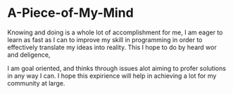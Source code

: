 # A-Piece-of-My-Mind
Knowing and doing is a whole lot of accomplishment for me,
I am eager to learn as fast as I can to improve my skill in programming in order to effectively translate my ideas into reality.
This I hope to do by heard wor and deligence,

I am goal oriented, and thinks through issues alot aiming to profer solutions in any way I can.
I hope this expirience will help in achieving a lot for my community at large.
